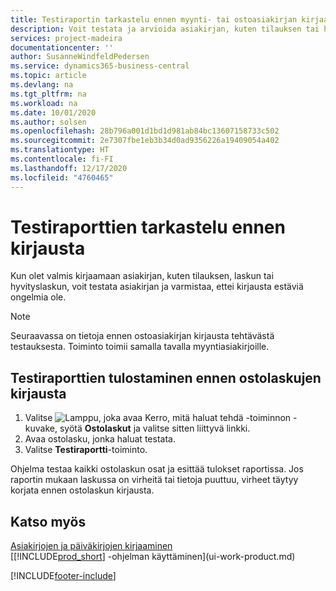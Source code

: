 ```yaml
---
title: Testiraportin tarkastelu ennen myynti- tai ostoasiakirjan kirjaamista | Microsoft Docs
description: Voit testata ja arvioida asiakirjan, kuten tilauksen tai hyvityslaskun, ennen kirjaamista ja tarkistaa, ettei siinä ole kirjaamisen estäviä virheitä.
services: project-madeira
documentationcenter: ''
author: SusanneWindfeldPedersen
ms.service: dynamics365-business-central
ms.topic: article
ms.devlang: na
ms.tgt_pltfrm: na
ms.workload: na
ms.date: 10/01/2020
ms.author: solsen
ms.openlocfilehash: 28b796a001d1bd1d981ab84bc13607158733c502
ms.sourcegitcommit: 2e7307fbe1eb3b34d0ad9356226a19409054a402
ms.translationtype: HT
ms.contentlocale: fi-FI
ms.lasthandoff: 12/17/2020
ms.locfileid: "4760465"
---
```

# <a name="view-test-reports-before-posting"></a>Testiraporttien tarkastelu ennen kirjausta
Kun olet valmis kirjaamaan asiakirjan, kuten tilauksen, laskun tai hyvityslaskun, voit testata asiakirjan ja varmistaa, ettei kirjausta estäviä ongelmia ole.

> [!NOTE]  
>   Seuraavassa on tietoja ennen ostoasiakirjan kirjausta tehtävästä testauksesta. Toiminto toimii samalla tavalla myyntiasiakirjoille.

## <a name="to-print-a-test-report-before-posting-a-purchase-invoice"></a>Testiraporttien tulostaminen ennen ostolaskujen kirjausta
1. Valitse ![Lamppu, joka avaa Kerro, mitä haluat tehdä -toiminnon](media/ui-search/search_small.png "Kerro, mitä haluat tehdä") -kuvake, syötä **Ostolaskut** ja valitse sitten liittyvä linkki.
2. Avaa ostolasku, jonka haluat testata.
3. Valitse **Testiraportti**-toiminto.  

Ohjelma testaa kaikki ostolaskun osat ja esittää tulokset raportissa. Jos raportin mukaan laskussa on virheitä tai tietoja puuttuu, virheet täytyy korjata ennen ostolaskun kirjausta.

## <a name="see-also"></a>Katso myös
[Asiakirjojen ja päiväkirjojen kirjaaminen](ui-post-documents-journals.md)  
[[!INCLUDE[prod_short](includes/prod_short.md)] -ohjelman käyttäminen](ui-work-product.md)


[!INCLUDE[footer-include](includes/footer-banner.md)]